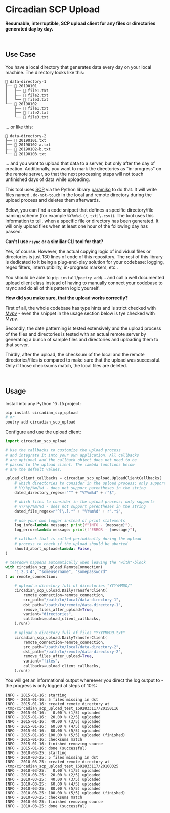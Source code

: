 # Circadian SCP Upload

**Resumable, interruptible, SCP upload client for any files or directories generated day by day.**

<br/>

## Use Case

You have a local directory that generates data every day on your local machine. The directory looks like this:

```
📁 data-directory-1
├── 📁 20190101
│   ├── 📄 file1.txt
│   ├── 📄 file2.txt
│   └── 📄 file3.txt
└── 📁 20190102
    ├── 📄 file1.txt
    ├── 📄 file2.txt
    └── 📄 file3.txt
```

... or like this:

```
📁 data-directory-2
├── 📄 20190101.txt
├── 📄 20190102-a.txt
├── 📄 20190102-b.txt
└── 📄 20190103.txt
```

... and you want to upload that data to a server, but only after the day of creation. Additionally, you want to mark the directories as "in-progress" on the remote server, so that the next processing steps will not touch unfinished days of data while uploading.

This tool uses [SCP](https://en.wikipedia.org/wiki/Secure_copy_protocol) via the Python library [paramiko](https://github.com/paramiko/paramiko) to do that. It will write files named `.do-not-touch` in the local and remote directory during the upload process and deletes them afterwards.

Below, you can find a code snippet that defines a specific directory/file naming scheme (for example `%Y%m%d-(\.txt|\.csv)`). The tool uses this information to tell, when a specific file or directory has been generated. It will only upload files when at least one hour of the following day has passed.

**Can't I use `rsync` or a similiar CLI tool for that?**

Yes, of course. However, the actual copying logic of individual files or directories is just 130 lines of code of this repository. The rest of this library is dedicated to it being a plug-and-play solution for your codebase: logging, regex filters, interruptibility, in-progress markers, etc..

You should be able to `pip install`/`poetry add`/... and call a well documented upload client class instead of having to manually connect your codebase to rsync and do all of this pattern logic yourself.

**How did you make sure, that the upload works correctly?**

First of all, the whole codebase has type hints and is strict checked with [Mypy](https://github.com/python/mypy) - even the snippet in the usage section below is tye checked with Mypy.

Secondly, the date patterning is tested extensively and the upload process of the files and directories is tested with an actual remote server by generating a bunch of sample files and directories and uploading them to that server.

Thirdly, after the upload, the checksum of the local and the remote directories/files is compared to make sure that the upload was successful. Only if those checksums match, the local files are deleted.

<br/>

## Usage

Install into any Python `^3.10` project:

```bash
pip install circadian_scp_upload
# or
poetry add circadian_scp_upload
```

Configure and use the upload client:

```python
import circadian_scp_upload

# Use the callbacks to customize the upload process
# and integrate it into your own application. All callbacks
# are optional and the callback object does not need to be
# passed to the upload client. The lambda functions below
# are the default values.

upload_client_callbacks = circadian_scp_upload.UploadClientCallbacks(
    # which directories to consider in the upload process; only supports
    # %Y/%y/%m/%d - does not support parentheses in the string
    dated_directory_regex=r"^" + "%Y%m%d" + r"$",

    # which files to consider in the upload process; only supports
    # %Y/%y/%m/%d - does not support parentheses in the string
    dated_file_regex=r"^[\.].*" + "%Y%m%d" + r".*$",

    # use your own logger instead of print statements
    log_info=lambda message: print(f"INFO - {message}"),
    log_error=lambda message: print(f"ERROR - {message}"),

    # callback that is called periodically during the upload
    # process to check if the upload should be aborted
    should_abort_upload=lambda: False,
)

# teardown happens automatically when leaving the "with"-block
with circadian_scp_upload.RemoteConnection(
    "1.2.3.4", "someusername", "somepassword"
) as remote_connection:

    # upload a directory full of directories "YYYYMMDD/"
    circadian_scp_upload.DailyTransferClient(
        remote_connection=remote_connection,
        src_path="/path/to/local/data-directory-1",
        dst_path="/path/to/remote/data-directory-1",
        remove_files_after_upload=True,
        variant="directories",
        callbacks=upload_client_callbacks,
    ).run()

    # upload a directory full of files "YYYYMMDD.txt"
    circadian_scp_upload.DailyTransferClient(
        remote_connection=remote_connection,
        src_path="/path/to/local/data-directory-2",
        dst_path="/path/to/remote/data-directory-2",
        remove_files_after_upload=True,
        variant="files",
        callbacks=upload_client_callbacks,
    ).run()
```

You will get an informational output whereever you direct the log output to - the progress is only logged at steps of 10%:

```log
INFO - 2015-01-16: starting
INFO - 2015-01-16: 5 files missing in dst
INFO - 2015-01-16: created remote directory at /tmp/circadian_scp_upload_test_1692833117/20150116
INFO - 2015-01-16:   0.00 % (1/5) uploaded
INFO - 2015-01-16:  20.00 % (2/5) uploaded
INFO - 2015-01-16:  40.00 % (3/5) uploaded
INFO - 2015-01-16:  60.00 % (4/5) uploaded
INFO - 2015-01-16:  80.00 % (5/5) uploaded
INFO - 2015-01-16: 100.00 % (5/5) uploaded (finished)
INFO - 2015-01-16: checksums match
INFO - 2015-01-16: finished removing source
INFO - 2015-01-16: done (successful)
INFO - 2010-03-25: starting
INFO - 2010-03-25: 5 files missing in dst
INFO - 2010-03-25: created remote directory at /tmp/circadian_scp_upload_test_1692833117/20100325
INFO - 2010-03-25:   0.00 % (1/5) uploaded
INFO - 2010-03-25:  20.00 % (2/5) uploaded
INFO - 2010-03-25:  40.00 % (3/5) uploaded
INFO - 2010-03-25:  60.00 % (4/5) uploaded
INFO - 2010-03-25:  80.00 % (5/5) uploaded
INFO - 2010-03-25: 100.00 % (5/5) uploaded (finished)
INFO - 2010-03-25: checksums match
INFO - 2010-03-25: finished removing source
INFO - 2010-03-25: done (successful)
```
